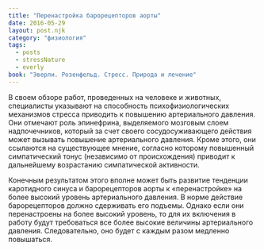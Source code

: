 ```yaml
---
title: "Перенастройка барорецепторов аорты"
date: 2016-05-29
layout: post.njk
category: "физиология"
tags:
  - posts
  - stressNature
  - everly
book: "Эверли. Розенфельд. Стресс. Природа и лечение"
---
```


В своем обзоре работ, проведенных на человеке и животных, специалисты указывают на способность психофизиологических механизмов стресса приводить к повышению артериального давления. Они отмечают роль эпинефрина, выделяемого мозговым слоем надпочечников, который за счет своего сосудосуживающего действия может вызывать повышение артериального давления. Кроме этого, они ссылаются на существующее мнение, согласно которому повышенный симпатический тонус (независимо от происхождения) приводит к дальнейшему возрастанию симпатической активности.

Конечным результатом этого вполне может быть развитие тенденции каротидного синуса и барорецепторов аорты к «перенастройке» на более высокий уровень артериального давления. В норме действие барорецепторов должно сдерживать его подъемы. Однако если они перенастроены на более высокий уровень, то для их включения в работу будут требоваться все более высокие величины артериального давления. Следовательно, оно будет с каждым разом медленно повышаться.
